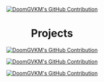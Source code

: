 <p align="center">
  <a href="https://github.com/DoomGVKM">
    <img src="https://github-readme-stats.vercel.app/api?username=DoomGVKM&show_icons=true&theme=one_dark_pro" alt="DoomGVKM's GitHub Contribution"/>
  </a>
</p>

<h1 align="center">
  Projects
</h1>

<p align="center">
  <a href="https://github.com/DoomGVKM/Tritium">
    <img src="https://github-readme-stats.vercel.app/api/pin/?username=DoomGVKM&repo=Tritium&theme=one_dark_pro" alt="DoomGVKM's GitHub Contribution"/>
  </a
</p>

<p align="center">
  <a href="https://github.com/DoomGVKM/Protium">
    <img src="https://github-readme-stats.vercel.app/api/pin/?username=DoomGVKM&repo=Protium&theme=one_dark_pro" alt="DoomGVKM's GitHub Contribution"/>
  </a
</p>

<p align="center">
  <a href="https://github.com/DoomGVKM/Audix">
    <img src="https://github-readme-stats.vercel.app/api/pin/?username=DoomGVKM&repo=Audix&theme=one_dark_pro" alt="DoomGVKM's GitHub Contribution"/>
  </a
</p>
